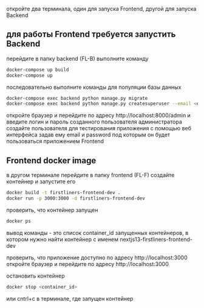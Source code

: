 откройте два терминала, один для запуска Frontend, другой для запуска Backend

## для работы Frontend требуется запустить Backend 
перейдите в папку backend (FL-B)
выполните команду
```bash
docker-compose up build
docker-compose up
```
последовательно  выполните команды для популяции базы данных
```bash
docker-compose exec backend python manage.py migrate
docker-compose exec backend python manage.py createsuperuser --email <email> --username <username>

```
откройте браузер и перейдите по адресу http://localhost:8000/admin и введите логин и пароль созданного пользователя администратора
создайте пользователя для тестирования приложения с помощью веб интерфейса задав ему email и password под которым он будет пользоваться приложением Frontend

## Frontend docker image
в другом терминале перейдите в папку frontend (FL-F)
создайте контейнер и запустите его
```bash
docker build -t firstliners-frontend-dev .
docker run -p 3000:3000 -d firstliners-frontend-dev
```
проверить, что контейнер запущен
```bash
docker ps
```
вывод команды - это список container_id запущенных контейнеров, в котором нужно найти контейнер с именем nextjs13-firstliners-frontend-dev 

проверить, что приложение доступно по адресу http://localhost:3000
откройте браузер и перейдите по адресу http://localhost:3000 

остановить контейнер
```bash
docker stop <container_id>
```
или cntrl+c в терминале, где запущен контейнер
